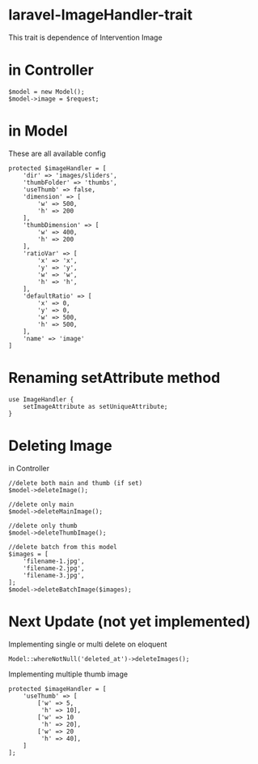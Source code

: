 # laravel-ImageHandler-trait

This trait is dependence of Intervention Image

# in Controller

    $model = new Model();
    $model->image = $request;

# in Model
These are all available config

    protected $imageHandler = [
        'dir' => 'images/sliders', 
        'thumbFolder' => 'thumbs', 
        'useThumb' => false, 
        'dimension' => [
            'w' => 500, 
            'h' => 200
        ],
        'thumbDimension' => [
            'w' => 400, 
            'h' => 200
        ],
        'ratioVar' => [
            'x' => 'x',
            'y' => 'y',
            'w' => 'w',
            'h' => 'h',
        ],
        'defaultRatio' => [
            'x' => 0,
            'y' => 0,
            'w' => 500,
            'h' => 500,
        ],
        'name' => 'image'
    ]

#  Renaming setAttribute method
    use ImageHandler {
		setImageAttribute as setUniqueAttribute;
	}

#  Deleting Image

in Controller
    
    //delete both main and thumb (if set)
    $model->deleteImage();
    
    //delete only main
    $model->deleteMainImage();
    
    //delete only thumb
    $model->deleteThumbImage();

    //delete batch from this model
    $images = [
        'filename-1.jpg',
        'filename-2.jpg',
        'filename-3.jpg',
    ];
    $model->deleteBatchImage($images);
    
    
#  Next Update (not yet implemented)

Implementing single or multi delete on eloquent

    Model::whereNotNull('deleted_at')->deleteImages();
    
Implementing multiple thumb image

    protected $imageHandler = [
        'useThumb' => [   
            ['w' => 5,
             'h' => 10],
            ['w' => 10
             'h' => 20],
            ['w' => 20
             'h' => 40],
        ]
    ];
    
